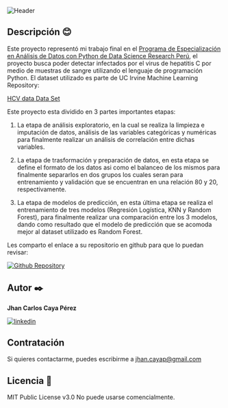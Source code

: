 ![Header](https://user-images.githubusercontent.com/70854575/230533809-f2cb6b9c-459e-4498-a637-6ff79f86f969.jpg "Header")

## Descripción 😊

Este proyecto representó mi trabajo final en el [Programa de Especialización en Análisis de Datos con Python de Data Science Research Perú](https://drive.google.com/file/d/1DOwuVodwuh-Ec_fF-qsiCSzIvVybSMgY/view?usp=sharing), el proyecto busca poder detectar infectados por el virus de hepatitis C por medio de muestras de sangre utilizando el lenguaje de programación Python. 
El dataset utilizado es parte de UC Irvine Machine Learning Repository:

[HCV data Data Set](https://archive.ics.uci.edu/ml/datasets/HCV+data) 

Este proyecto esta dividido en 3 partes importantes etapas:
1. La etapa de análisis exploratorio, en la cual se realiza la limpieza e imputación de datos, análisis de las variables categóricas y numéricas para finalmente realizar un análisis de correlación entre dichas variables.

2. La etapa de trasformación y preparación de datos, en esta etapa se define el formato de los datos asi como el balanceo de los mismos para finalmente separarlos en dos grupos los cuales seran para entrenamiento y validación que se encuentran en una relación 80 y 20, respectivamente.

3. La etapa de modelos de predicción, en esta última etapa se realiza el entrenamiento de tres modelos (Regresión Logística, KNN y Random Forest), para finalmente realizar una comparación entre los 3 modelos, dando como resultado que el modelo de predicción que se acomoda mejor al dataset utilizado es Random Forest.

Les comparto el enlace a su repositorio en github para que lo puedan revisar: 

[![Github Repository](https://img.shields.io/static/v1?label=&message=Github%20Repository&color=000000&style=for-the-badge&logo=github&logoColor=white)](https://github.com/jhancp/Prediccion_de_HCV)

## Autor ✒️
**Jhan Carlos Caya Pérez**

[![linkedin](https://img.shields.io/static/v1?label=&message=linkedin&color=0e76a8&logo=linkedin&logoColor=white&style=for-the-badge)](https://www.linkedin.com/in/jhancp/)

## Contratación
Si quieres contactarme, puedes escribirme a jhan.cayap@gmail.com 

## Licencia 📄
MIT Public License v3.0
No puede usarse comencialmente.
